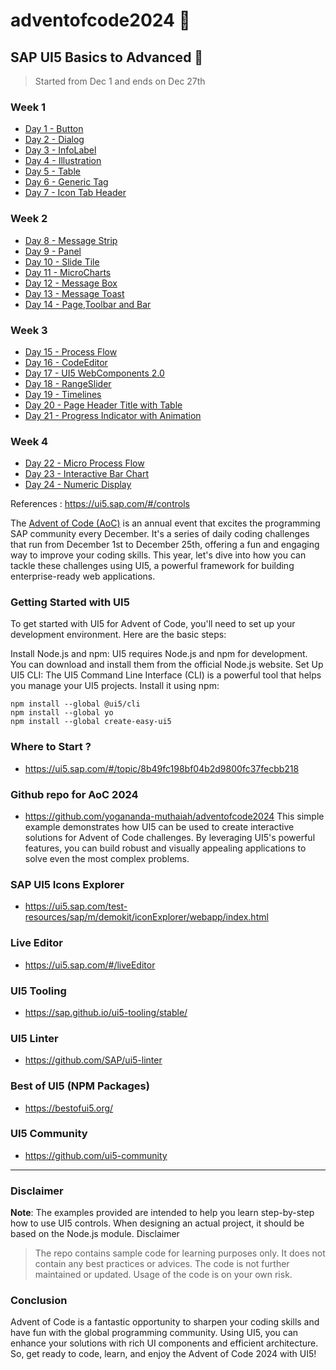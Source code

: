 # adventofcode2024 🎄

## SAP UI5 Basics to Advanced 🎄

> Started from Dec 1 and ends on Dec 27th

### Week 1
* [Day 1 - Button](https://github.com/yogananda-muthaiah/adventofcode2024/tree/main/aoc-day01)
* [Day 2 - Dialog](https://github.com/yogananda-muthaiah/adventofcode2024/tree/main/aoc-day02)
* [Day 3 - InfoLabel](https://github.com/yogananda-muthaiah/adventofcode2024/tree/main/aoc-day03)
* [Day 4 - Illustration](https://github.com/yogananda-muthaiah/adventofcode2024/tree/main/aoc-day04)
* [Day 5 - Table](https://github.com/yogananda-muthaiah/adventofcode2024/tree/main/aoc-day05)
* [Day 6 - Generic Tag](https://github.com/yogananda-muthaiah/adventofcode2024/tree/main/aoc-day06)
* [Day 7 - Icon Tab Header](https://github.com/yogananda-muthaiah/adventofcode2024/tree/main/aoc-day07)
### Week 2
* [Day 8 - Message Strip](https://github.com/yogananda-muthaiah/adventofcode2024/tree/main/aoc-day08)
* [Day 9 - Panel](https://github.com/yogananda-muthaiah/adventofcode2024/tree/main/aoc-day09)
* [Day 10 - Slide Tile](https://github.com/yogananda-muthaiah/adventofcode2024/tree/main/aoc-day10)
* [Day 11 - MicroCharts](https://github.com/yogananda-muthaiah/adventofcode2024/tree/main/aoc-day11)
* [Day 12 - Message Box](https://github.com/yogananda-muthaiah/adventofcode2024/tree/main/aoc-day12)
* [Day 13 - Message Toast](https://github.com/yogananda-muthaiah/adventofcode2024/tree/main/aoc-day13)
* [Day 14 - Page,Toolbar and Bar](https://github.com/yogananda-muthaiah/adventofcode2024/tree/main/aoc-day14)
### Week 3
* [Day 15 - Process Flow](https://github.com/yogananda-muthaiah/adventofcode2024/tree/main/aoc-day15)
* [Day 16 - CodeEditor](https://github.com/yogananda-muthaiah/adventofcode2024/tree/main/aoc-day16)
* [Day 17 - UI5 WebComponents 2.0](https://github.com/yogananda-muthaiah/adventofcode2024/tree/main/aoc-day17)
* [Day 18 - RangeSlider](https://github.com/yogananda-muthaiah/adventofcode2024/tree/main/aoc-day18)
* [Day 19 - Timelines](https://github.com/yogananda-muthaiah/adventofcode2024/tree/main/aoc-day19)
* [Day 20 - Page Header Title with Table](https://github.com/yogananda-muthaiah/adventofcode2024/tree/main/aoc-day20)
* [Day 21 - Progress Indicator with Animation](https://github.com/yogananda-muthaiah/adventofcode2024/tree/main/aoc-day21)
### Week 4
* [Day 22 - Micro Process Flow](https://github.com/yogananda-muthaiah/adventofcode2024/tree/main/aoc-day22)
* [Day 23 - Interactive Bar Chart](https://github.com/yogananda-muthaiah/adventofcode2024/tree/main/aoc-day23)
* [Day 24 - Numeric Display](https://github.com/yogananda-muthaiah/adventofcode2024/tree/main/aoc-day24)

References : https://ui5.sap.com/#/controls

The [Advent of Code (AoC)](https://adventofcode.com/) is an annual event that excites the programming SAP community every December. It's a series of daily coding challenges that run from December 1st to December 25th, offering a fun and engaging way to improve your coding skills. This year, let's dive into how you can tackle these challenges using UI5, a powerful framework for building enterprise-ready web applications.


### Getting Started with UI5

To get started with UI5 for Advent of Code, you'll need to set up your development environment. Here are the basic steps:

Install Node.js and npm: UI5 requires Node.js and npm for development. You can download and install them from the official Node.js website.
Set Up UI5 CLI: The UI5 Command Line Interface (CLI) is a powerful tool that helps you manage your UI5 projects. Install it using npm:

```
npm install --global @ui5/cli
npm install --global yo
npm install --global create-easy-ui5
```

### Where to Start ?
* https://ui5.sap.com/#/topic/8b49fc198bf04b2d9800fc37fecbb218



### Github repo for AoC 2024
* https://github.com/yogananda-muthaiah/adventofcode2024
This simple example demonstrates how UI5 can be used to create interactive solutions for Advent of Code challenges. By leveraging UI5's powerful features, you can build robust and visually appealing applications to solve even the most complex problems.

### SAP UI5 Icons Explorer

* https://ui5.sap.com/test-resources/sap/m/demokit/iconExplorer/webapp/index.html

### Live Editor
* https://ui5.sap.com/#/liveEditor

### UI5 Tooling
* https://sap.github.io/ui5-tooling/stable/

### UI5 Linter
* https://github.com/SAP/ui5-linter

### Best of UI5 (NPM Packages)
* https://bestofui5.org/

### UI5 Community
* https://github.com/ui5-community
  
---
### Disclaimer
**Note**: The examples provided are intended to help you learn step-by-step how to use UI5 controls. When designing an actual project, it should be based on the Node.js module.
Disclaimer
> The repo contains sample code for learning purposes only. It does not contain any best practices or advices. The code is not further maintained or updated. Usage of the code is on your own risk.

### Conclusion

Advent of Code is a fantastic opportunity to sharpen your coding skills and have fun with the global programming community. Using UI5, you can enhance your solutions with rich UI components and efficient architecture. So, get ready to code, learn, and enjoy the Advent of Code 2024 with UI5!


